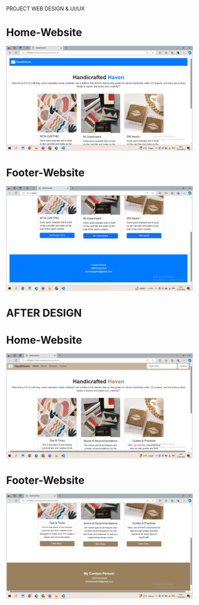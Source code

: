 PROJECT WEB DESIGN & UI/UX
# Home-Website
![text](https://github.com/dzik138syamila/Dzikrina-Syamila/blob/main/screnshoots/Home%20Website.png)

# Footer-Website
![text](https://github.com/dzik138syamila/Dzikrina-Syamila/blob/main/screnshoots/Tampilan%20Footer.png)

# AFTER DESIGN
# Home-Website
![text](https://github.com/dzik138syamila/Dzikrina-Syamila/blob/main/screnshoots/(after)%20Home%20Website.png)

# Footer-Website
![text](https://github.com/dzik138syamila/Dzikrina-Syamila/blob/main/screnshoots/(after)%20Tampilan%20Footer.png)